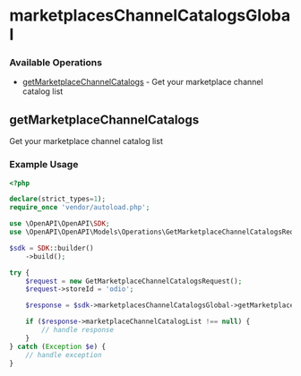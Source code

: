 # marketplacesChannelCatalogsGlobal

### Available Operations

* [getMarketplaceChannelCatalogs](#getmarketplacechannelcatalogs) - Get your marketplace channel catalog list

## getMarketplaceChannelCatalogs

Get your marketplace channel catalog list

### Example Usage

```php
<?php

declare(strict_types=1);
require_once 'vendor/autoload.php';

use \OpenAPI\OpenAPI\SDK;
use \OpenAPI\OpenAPI\Models\Operations\GetMarketplaceChannelCatalogsRequest;

$sdk = SDK::builder()
    ->build();

try {
    $request = new GetMarketplaceChannelCatalogsRequest();
    $request->storeId = 'odio';

    $response = $sdk->marketplacesChannelCatalogsGlobal->getMarketplaceChannelCatalogs($request);

    if ($response->marketplaceChannelCatalogList !== null) {
        // handle response
    }
} catch (Exception $e) {
    // handle exception
}
```
